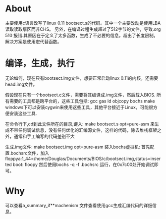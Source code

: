 # About
主要使用c语言改写了linux 0.11 bootsect.s的代码。其中一个主要改动是使用LBA读取读取扇区而非CHS。
另外，在编译过程生成超过了512字节的文件，导致.org 510 报错.其原因在于定义了太多函数，生成了不必要的信息，超出了长度限制。解决方案是使用宏代替函数。

# 编译，生成，执行
无论如何，现在只有bootsect.img文件，想要正常启动linux 0.11的内核，还需要head.img文件。

假设现在只有一个bootsect.c文件，需要将其编译成.img文件，然后载入BIOS.
所有需要的工具都是跨平台的，这些工具包括:
	gcc
	gas
	ld
	objcopy
	bochs
	make
windows下可以安装cygwin来使用这些工具，其他平台接近于Linux，可能很方便安装这些工具.

在命令行下,cd到此文件所在的目录,键入:
	make bootsect.s opt=pure-asm
来生成不带任何调试信息，没有任何优化的汇编源文件，这样的代码，除去堆栈框架之外，通常和手工编写的代码差别不大

生成.img文件:
	make bootsect.img opt=pure-asm
装入bochs虚拟机:
	首先配置.bochsrc文件，加入
		floppya:1_44=/home/Douglas/Documents/BIOS/c/bootsect.img,status=inserted
		boot: floopy
	然后使用bochs -q -f .bochsrc 运行，在0x7c00处开始调试即可。

# Why
可以查看a_summary_if**machenism 文件查看使用gcc生成汇编代码的详细信息。



